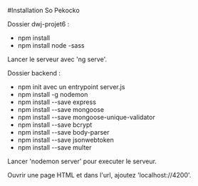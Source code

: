 #Installation So Pekocko

Dossier dwj-projet6 :

- npm install
- npm install node -sass

Lancer le serveur avec 'ng serve'.

Dossier backend :

- npm init avec un entrypoint server.js
- npm install -g nodemon
- npm install --save express
- npm install --save mongoose
- npm install --save mongoose-unique-validator
- npm install --save bcrypt
- npm install --save body-parser
- npm install --save jsonwebtoken
- npm install --save multer

Lancer 'nodemon server' pour executer le serveur.

Ouvrir une page HTML et dans l'url, ajoutez 'localhost://4200'.